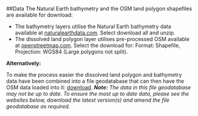 ##Data
The Natural Earth bathymetry and the OSM land polygon shapefiles are available for download:
- The bathymetry layers utilise the Natural Earth bathymetry data available at [naturalearthdata.com](http://www.naturalearthdata.com/downloads/10m-physical-vectors/10m-bathymetry). Select download all and unzip.
- The dissolved land polygon layer utilises pre-processed OSM available at [openstreetmap.com](http://openstreetmapdata.com/data/land-polygons). Select the download for: Format: Shapefile, Projection: WGS84 (Large polygons not split).

**Alternatively:**

To make the process easier the dissolved land polygon and bathymetry data have been combined into a file geodatabase that can then have the OSM data loaded into it: [download](https://www.dropbox.com/s/wnuhvzh54rmey80/OpenStreetMap.gdb.zip?dl=0). _**Note:**_ *The data in this file geodatabase may not be up to date. To ensure the most up to date data, please see the websites below, download the latest version(s) and amend the file geodatabase as required.*
